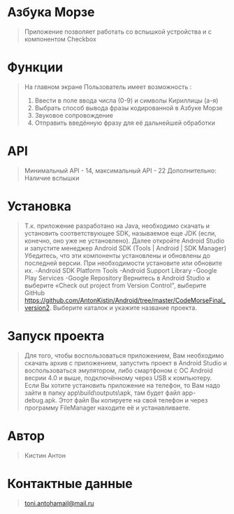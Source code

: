# Азбука Морзе
> Приложение позволяет работать со вспышкой устройства и с компонентом Checkbox 

# Функции

> На главном экране Пользователь имеет возможность :
> 1. Ввести в поле ввода числа (0-9) и символы Кириллицы (а-я)
> 2. Выбрать способ вывода фразы кодированной в  Азбуке Морзе 
> 4. Звуковое сопровождение
> 3. Отправить введённую фразу для её дальнейшей обработки

# API 
> Минимальный API - 14, максимальный API - 22
> Дополнительно: Наличие вспышки

# Установка
> Т.к. приложение разработано на Java, необходимо скачать и установить соответствующее SDK, называемое еще JDK 
> (если, конечно, оно уже не установлено). Далее откройте Android Studio и запустите менеджер Android SDK (Tools | Android | SDK Manager)
> Убедитесь, что эти компоненты установлены и обновлены до последней версии. При необходимости установите или обновите их. -Android SDK 
> Platform Tools -Android Support Library -Google Play Services -Google Repository Вернитесь в Android Studio и выберите 
> «Check out project from Version Control", выберите GitHub https://github.com/AntonKistin/Android/tree/master/CodeMorseFinal_version2.
> Выберите каталок и укажите название проекта.

# Запуск проекта
> Для того, чтобы воспользоваться приложением, Вам необходимо скачать архив с приложением, запустить проект в Android Studio 
> и воспользоваться эмулятором, либо смартфоном с ОС Android весрии 4.0 и выше, подключённому через USB к компьютеру.
> Если Вы хотите установить приложение на телефон, то Вам надо зайти в папку app\build\outputs\apk, там будет файл app-debug.apk. 
> Этот файл Вы копируете на свой телефон и через программу FileManager находите её и устанавливаете.

# Автор
> Кистин Антон

# Контактные данные
> toni.antohamail@mail.ru

